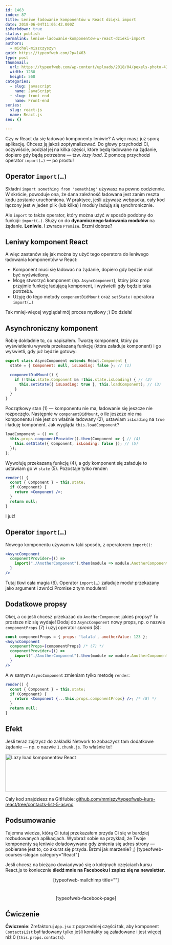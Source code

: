 ```yaml
---
id: 1463
index: 87
title: Leniwe ładowanie komponentów w React dzięki import
date: 2018-06-04T11:05:42.000Z
isMarkdown: true
status: publish
permalink: leniwe-ladowanie-komponentow-w-react-dzieki-import
authors:
  - michal-miszczyszyn
guid: https://typeofweb.com/?p=1463
type: post
thumbnail:
  url: https://typeofweb.com/wp-content/uploads/2018/04/pexels-photo-417122.jpeg
  width: 1280
  height: 568
categories:
  - slug: javascript
    name: JavaScript
  - slug: front-end
    name: Front-end
series:
  slug: react-js
  name: React.js
seo: {}

---
```

Czy w React da się ładować komponenty leniwie? A więc masz już sporą aplikację. Chcesz ją jakoś zoptymalizować. Do głowy przychodzi Ci, oczywiście, podział jej na kilka części, które będą ładowane na żądanie, dopiero gdy będą potrzebne — tzw. _lazy load_. Z pomocą przychodzi operator `import(…)` — po prostu!

## Operator `import(…)`
Składni `import something from 'something'` używasz na pewno codziennie. W skrócie, powoduje ona, że dana zależność ładowana jest zanim reszta kodu zostanie uruchomiona. W praktyce, jeśli używasz webpacka, cały kod łączony jest w jeden plik (lub kilka) i moduły ładują się synchronicznie.

Ale `import` to także operator, który można użyć w sposób podobny do funkcji: `import(…)`. Służy on do **dynamicznego ładowania modułów** na żądanie. **Leniwie**. I zwraca `Promise`. Brzmi dobrze?

## Leniwy komponent React
A więc zastanów się jak można by użyć tego operatora do leniwego ładowania komponentów w React:

- Komponent musi się ładować na żądanie, dopiero gdy będzie miał być wyświetlony.
- Mogę stworzyć komponent (np. `AsyncComponent`), który jako prop przyjmie funkcję ładującą komponent, i wyświetli gdy będzie taka potrzeba.
- Użyję do tego metody `componentDidMount` oraz `setState` i operatora `import(…)`

Tak mniej-więcej wyglądał mój proces myślowy ;) Do dzieła!

## Asynchroniczny komponent
Robię dokładnie to, co napisałem. Tworzę komponent, który po wyświetleniu wywoła przekazaną funkcję (która załaduje komponent) i go wyświetli, gdy już będzie gotowy:

```jsx
export class AsyncComponent extends React.Component {
  state = { Component: null, isLoading: false }; // (1)

  componentDidMount() {
    if (!this.state.Component && !this.state.isLoading) { // (2)
      this.setState({ isLoading: true }, this.loadComponent); // (3)
    }
  }
}
```

Początkowy stan (1) — komponentu nie ma, ładowanie się jeszcze nie rozpoczęło. Następnie w `componentDidMount`, o ile jeszcze nie ma komponentu i nie jest on właśnie ładowany (2), ustawiam `isLoading` na `true` i ładuję komponent. Jak wygląda `this.loadComponent`?

```jsx
loadComponent = () => {
  this.props.componentProvider().then(Component => { // (4)
    this.setState({ Component, isLoading: false }); // (5)
  });
};
```

Wywołuję przekazaną funkcję (4), a gdy komponent się załaduje to ustawiam go w `state` (5). Pozostaje tylko render:

```jsx
render() {
  const { Component } = this.state;
  if (Component) {
    return <Component />;
  }
  return null;
}
```

I już!

## Operator `import(…)`
Nowego komponentu używam w taki sposób, z operatorem `import()`:

```jsx
<AsyncComponent
  componentProvider={() =>
    import("./AnotherComponent").then(module => module.AnotherComponent) /* (6) */
  }
/>
```

Tutaj tkwi cała magia (6). Operator `import(…)` załaduje moduł przekazany jako argument i zwróci Promise z tym modułem!

## Dodatkowe propsy
Okej, a co jeśli chcesz przekazać do `AnotherComponent` jakieś propsy? To prostsze niż się wydaje! Dodaj do `AsyncComponent` nowy props, np. o nazwie `componentProps` (7) i użyj operator _spread_ (8):

```jsx
const componentProps = { props: 'lalala', anotherValue: 123 };
<AsyncComponent
  componentProps={componentProps} /* (7) */
  componentProvider={() =>
    import("./AnotherComponent").then(module => module.AnotherComponent)
  }
/>
```

A w samym `AsyncComponent` zmieniam tylko metodę `render`:

```jsx
render() {
  const { Component } = this.state;
  if (Component) {
    return <Component {...this.props.componentProps} />; /* (8) */
  }
  return null;
}
```

## Efekt
Jeśli teraz zajrzysz do zakładki Network to zobaczysz tam dodatkowe żądanie — np. o nazwie `1.chunk.js`. To właśnie to!

<a href="https://typeofweb.com/wp-content/uploads/2018/04/Screen-Shot-2018-04-23-at-8.46.42-PM.png"><img src="https://typeofweb.com/wp-content/uploads/2018/04/Screen-Shot-2018-04-23-at-8.46.42-PM.png" alt="Lazy load komponentów React" title="Leniwe ładowanie komponentu w React" width="832" height="118" class="aligncenter size-full wp-image-1465" /></a>

Cały kod znajdziesz na GitHubie: [github.com/mmiszy/typeofweb-kurs-react/tree/contacts-list-5-async](https://github.com/mmiszy/typeofweb-kurs-react/tree/contacts-list-5-async)

## Podsumowanie
Tajemna wiedza, którą Ci tutaj przekazałem przyda Ci się w bardziej rozbudowanych aplikacjach. Wyobraź sobie na przykład, że Twoje komponenty są leniwie doładowywane gdy zmienia się adres strony — pobierane jest to, co akurat się przyda. Brzmi jak marzenie? ;) [typeofweb-courses-slogan category="React"]

Jeśli chcesz na bieżąco dowiadywać się o kolejnych częściach kursu React.js to koniecznie <strong>śledź mnie na Facebooku i zapisz się na newsletter.</strong>
<div style="text-align: center; margin-bottom: 40px;">[typeofweb-mailchimp title=""]</div>
<div style="text-align: center;">[typeofweb-facebook-page]</div>

## Ćwiczenie
**Ćwiczenie**: Zrefaktoruj `App.jsx` z poprzedniej części tak, aby komponent `ContactsList` był ładowany tylko jeśli kontakty są załadowane i jest więcej niż 0 (`this.props.contacts`).
